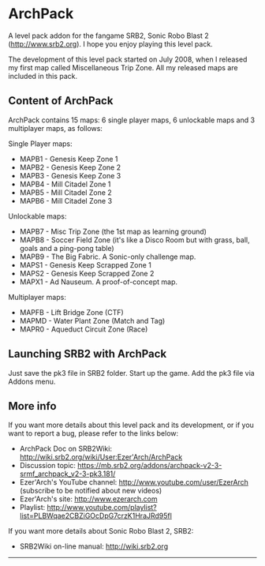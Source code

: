 ArchPack
=============

A level pack addon for the fangame SRB2, Sonic Robo Blast 2 (http://www.srb2.org). I hope you enjoy playing this level pack.

The development of this level pack started on July 2008, when I released my first map called Miscellaneous Trip Zone. All my released maps are included in this pack.

Content of ArchPack
-------------------

ArchPack contains 15 maps: 6 single player maps, 6 unlockable maps and 3 multiplayer maps, as follows:

Single Player maps:
* MAPB1 - Genesis Keep Zone 1
* MAPB2 - Genesis Keep Zone 2
* MAPB3 - Genesis Keep Zone 3
* MAPB4 - Mill Citadel Zone 1
* MAPB5 - Mill Citadel Zone 2
* MAPB6 - Mill Citadel Zone 3

Unlockable maps:
* MAPB7 - Misc Trip Zone (the 1st map as learning ground)
* MAPB8 - Soccer Field Zone (it's like a Disco Room but with grass, ball, goals and a ping-pong table)
* MAPB9 - The Big Fabric. A Sonic-only challenge map.
* MAPS1 - Genesis Keep Scrapped Zone 1
* MAPS2 - Genesis Keep Scrapped Zone 2
* MAPX1 - Ad Nauseum. A proof-of-concept map.

Multiplayer maps:
* MAPFB - Lift Bridge Zone (CTF)
* MAPMD - Water Plant Zone (Match and Tag)
* MAPR0 - Aqueduct Circuit Zone (Race)


Launching SRB2 with ArchPack
-------------

Just save the pk3 file in SRB2 folder. Start up the game. Add the pk3 file via Addons menu.


More info
-------------

If you want more details about this level pack and its development, or if you want to report a bug, please refer to the links below:

- ArchPack Doc on SRB2Wiki: http://wiki.srb2.org/wiki/User:Ezer'Arch/ArchPack
- Discussion topic: https://mb.srb2.org/addons/archpack-v2-3-srmf_archpack_v2-3-pk3.181/
- Ezer'Arch's YouTube channel: http://www.youtube.com/user/EzerArch (subscribe to be notified about new videos)
- Ezer'Arch's site: http://www.ezerarch.com
- Playlist: http://www.youtube.com/playlist?list=PLBWqae2CBZiGOcDpG7crzK1HraJRd95fl

If you want more details about Sonic Robo Blast 2, SRB2:

- SRB2Wiki on-line manual: http://wiki.srb2.org

*******************************************************************************************************
